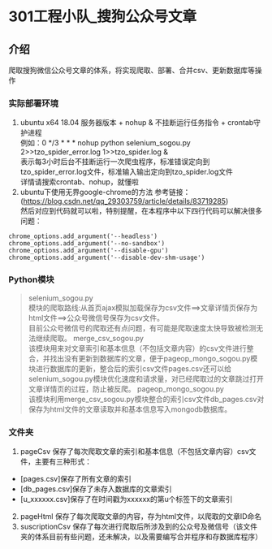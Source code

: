 # 301工程小队_搜狗公众号文章

## 介绍
爬取搜狗微信公众号文章的体系，将实现爬取、部署、合并csv、更新数据库等操作
### 实际部署环境
1. ubuntu x64 18.04 服务器版本 + nohup & 不挂断运行任务指令 + crontab守护进程  
例如：0 */3 * * * nohup python selenium_sogou.py 2>>tzo_spider_error.log 1>>tzo_spider.log &  
表示每3小时后台不挂断运行一次爬虫程序，标准错误定向到tzo_spider_error.log文件，标准输入输出定向到tzo_spider.log文件  
详情请搜索crontab、nohup，就懂啦
2. ubuntu下使用无界google-chrome的方法
参考链接：(https://blog.csdn.net/qq_29303759/article/details/83719285)  
然后对应到代码就可以啦，特别提醒，在本程序中以下四行代码可以解决很多问题：
```
chrome_options.add_argument('--headless')
chrome_options.add_argument('--no-sandbox')
chrome_options.add_argument('--disable-gpu')
chrome_options.add_argument('--disable-dev-shm-usage')
```
### Python模块
>selenium_sogou.py  
模块的爬取路线:从首页ajax模拟加载保存为csv文件==>文章详情页保存为html文件==>公众号微信号保存为csv文件。  
目前公众号微信号的爬取还有点问题，有可能是爬取速度太快导致被检测无法继续爬取。
>merge_csv_sogou.py  
该模块用来对文章索引和基本信息（不包括文章内容）的csv文件进行整合，并找出没有更新到数据库的文章，便于pageop_mongo_sogou.py模块进行数据库的更新，整合后的索引csv文件pages.csv还可以给selenium_sogou.py模块优化速度和请求量，对已经爬取过的文章跳过打开文章详情页的过程，防止被反爬。
>pageop_mongo_sogou.py  
该模块利用merge_csv_sogou.py模块整合的索引csv文件db_pages.csv对保存为html文件的文章读取并和基本信息写入mongodb数据库。
### 文件夹
1. pageCsv
保存了每次爬取文章的索引和基本信息（不包括文章内容）csv文件，主要有三种形式：  
+ [pages.csv]保存了所有文章的索引
+ [db_pages.csv]保存了未存入数据库的文章索引
+ [u_xxxxxx.csv]保存了在时间戳为xxxxxx的第u个标签下的文章索引
2. pageHtml
保存了每次爬取文章的内容，存为html文件，以爬取的文章ID命名
3. suscriptionCsv
保存了每次进行爬取后所涉及到的公众号及微信号（该文件夹的体系目前有些问题，还未解决，以及需要编写合并程序和存数据库程序）
